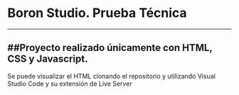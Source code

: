 # Boron Studio. Prueba Técnica
---
##Proyecto realizado únicamente con HTML, CSS y Javascript. 
---
Se puede visualizar el HTML clonando el repositorio y utilizando Visual Studio Code y su extensión de Live Server
